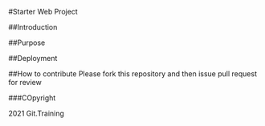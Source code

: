 #Starter Web Project

##Introduction

##Purpose

##Deployment

##How to contribute
Please fork this repository and then issue pull request for review

###COpyright

2021 Git.Training




